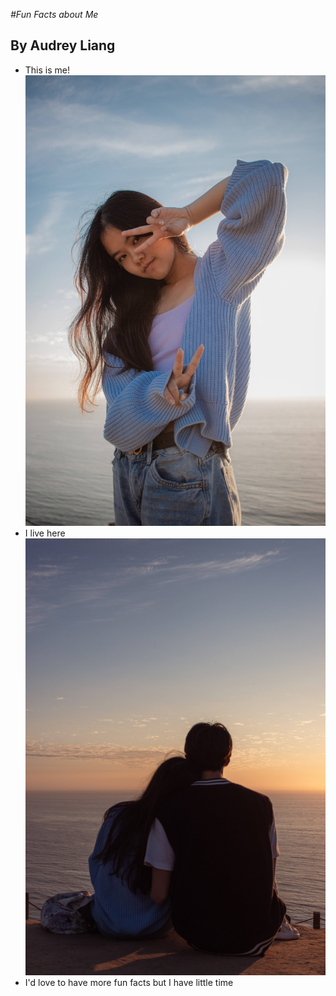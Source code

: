 *#Fun Facts about Me*
## By Audrey Liang
* This is me!
![Image](./IMG_2504.jpg)
* I live here
![Image](./IMG_2519.jpg)
* I'd love to have more fun facts but I have little time